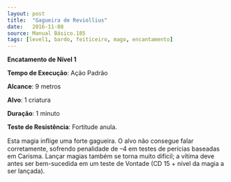 ```yaml
---
layout: post
title:  "Gagueira de Reviollius"
date:   2016-11-08
source: Manual Básico.185
tags: [level1, bardo, feiticeiro, mago, encantamento]
---
```


**Encatamento de Nível 1**

**Tempo de Execução**: Ação Padrão

**Alcance**: 9 metros

**Alvo**: 1 criatura

**Duração**: 1 minuto

**Teste de Resistência**: Fortitude anula.

Esta magia inﬂige uma forte gagueira.
O alvo não consegue falar corretamente, sofrendo penalidade de –4 em testes de perícias baseadas em Carisma. Lançar magias
também se torna muito difícil; a vítima deve antes ser bem-sucedida em um teste de Vontade (CD 15 + nível da magia a ser
lançada).